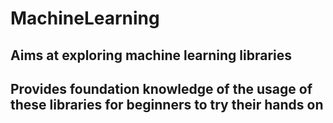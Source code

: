# MachineLearning
## Aims at exploring machine learning libraries
## Provides foundation knowledge of the usage of these libraries for beginners to try their hands on
